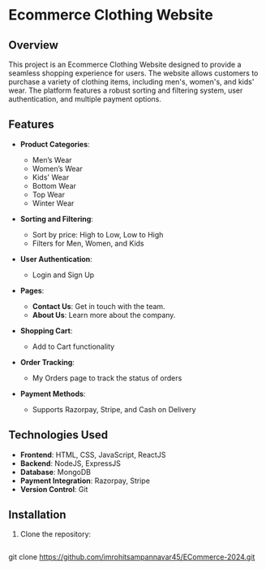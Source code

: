 # Ecommerce Clothing Website

## Overview

This project is an Ecommerce Clothing Website designed to provide a seamless shopping experience for users. The website allows customers to purchase a variety of clothing items, including men's, women's, and kids' wear. The platform features a robust sorting and filtering system, user authentication, and multiple payment options.

## Features

- **Product Categories**: 
  - Men’s Wear
  - Women’s Wear
  - Kids' Wear
  - Bottom Wear
  - Top Wear
  - Winter Wear

- **Sorting and Filtering**:
  - Sort by price: High to Low, Low to High
  - Filters for Men, Women, and Kids

- **User Authentication**:
  - Login and Sign Up

- **Pages**:
  - **Contact Us**: Get in touch with the team.
  - **About Us**: Learn more about the company.

- **Shopping Cart**:
  - Add to Cart functionality

- **Order Tracking**:
  - My Orders page to track the status of orders

- **Payment Methods**:
  - Supports Razorpay, Stripe, and Cash on Delivery

## Technologies Used

- **Frontend**: HTML, CSS, JavaScript, ReactJS
- **Backend**: NodeJS, ExpressJS
- **Database**: MongoDB
- **Payment Integration**: Razorpay, Stripe
- **Version Control**: Git

## Installation

1. Clone the repository:
   ```bash
 git clone  https://github.com/imrohitsampannavar45/ECommerce-2024.git
